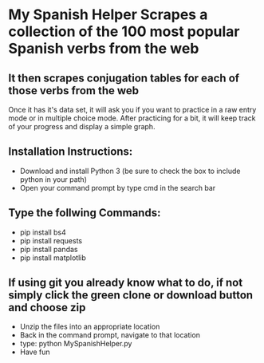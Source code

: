 # My Spanish Helper Scrapes a collection of the 100 most popular Spanish verbs from the web
## It then scrapes conjugation tables for each of those verbs from the web
<p> Once it has it's data set, it will ask you if you want to practice in a raw entry mode or in multiple choice mode.
After practicing for a bit, it will keep track of your progress and display a simple graph. </p>

## Installation Instructions:
* Download and install Python 3 (be sure to check the box to include python in your path)
* Open your command prompt by type cmd in the search bar
## Type the follwing Commands:
* pip install bs4
* pip install requests
* pip install pandas
* pip install matplotlib
## If using git you already know what to do, if not simply click the green clone or download button and choose zip
* Unzip the files into an appropriate location
* Back in the command prompt, navigate to that location
* type: python MySpanishHelper.py
* Have fun